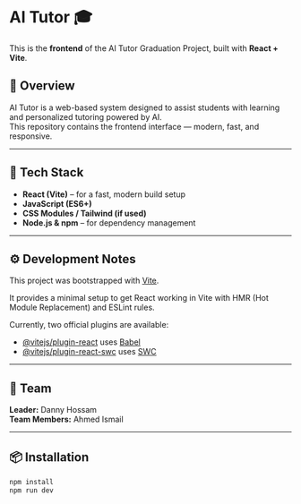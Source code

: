 # AI Tutor 🎓

This is the **frontend** of the AI Tutor Graduation Project, built with **React + Vite**.

## 🚀 Overview
AI Tutor is a web-based system designed to assist students with learning and personalized tutoring powered by AI.  
This repository contains the frontend interface — modern, fast, and responsive.

---

## 🧩 Tech Stack
- **React (Vite)** – for a fast, modern build setup
- **JavaScript (ES6+)**
- **CSS Modules / Tailwind (if used)**
- **Node.js & npm** – for dependency management

---

## ⚙️ Development Notes
This project was bootstrapped with [Vite](https://vite.dev).

It provides a minimal setup to get React working in Vite with HMR (Hot Module Replacement) and ESLint rules.

Currently, two official plugins are available:

- [@vitejs/plugin-react](https://github.com/vitejs/vite-plugin-react/blob/main/packages/plugin-react) uses [Babel](https://babeljs.io/)
- [@vitejs/plugin-react-swc](https://github.com/vitejs/vite-plugin-react/blob/main/packages/plugin-react-swc) uses [SWC](https://swc.rs/)

---

## 👥 Team
**Leader:** Danny Hossam  
**Team Members:** Ahmed Ismail

---

## 📦 Installation
```bash
npm install
npm run dev
